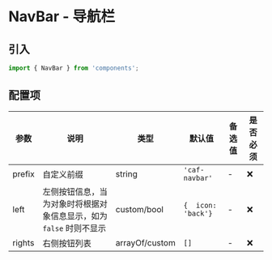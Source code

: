 # NavBar - 导航栏

## 引入
```jsx
import { NavBar } from 'components';
```

## 配置项
| 参数 | 说明 | 类型 | 默认值 |备选值 | 是否必须 |
| --- | --- | --- | --- | --- | --- |
| prefix | 自定义前缀 | string | `'caf-navbar'` | - | ❌ |
| left | 左侧按钮信息，当为对象时将根据对象信息显示，如为`false` 时则不显示 | custom/bool | `{  icon: 'back'}` | - | ❌ |
| rights | 右侧按钮列表 | arrayOf/custom | `[]` | - | ❌ |
